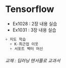 # Tensorflow
* Ex1028 : 2장 내용 실습
* Ex1031 : 3장 내용 실습  
``` C
+ 지도 학습 
  + K-최근접 이웃  
  + 서포트 벡터 머신  
``` 
  




















###### 교재 : 딥러닝 텐서플로 교과서
